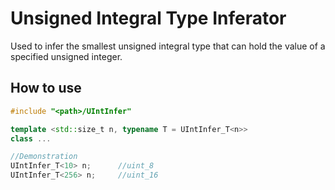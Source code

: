 # Unsigned Integral Type Inferator
Used to infer the smallest unsigned integral type that can hold the value of a specified unsigned integer.
## How to use
```C++
#include "<path>/UIntInfer"

template <std::size_t n, typename T = UIntInfer_T<n>>
class ...

//Demonstration
UIntInfer_T<10> n;      //uint_8
UIntInfer_T<256> n;     //uint_16
```